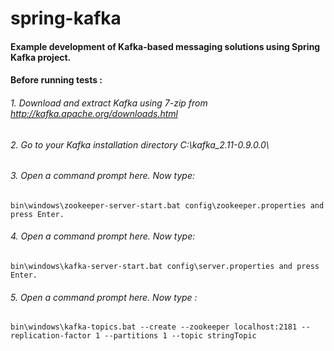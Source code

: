 # spring-kafka

#### Example development of Kafka-based messaging solutions using Spring Kafka project.
#### Before running tests : 
###### 1. Download and extract Kafka using 7-zip from http://kafka.apache.org/downloads.html
###### 2. Go to your Kafka installation directory C:\kafka_2.11-0.9.0.0\
###### 3. Open a command prompt here. Now type: 
```
bin\windows\zookeeper-server-start.bat config\zookeeper.properties and press Enter.
```
###### 4. Open a command prompt here. Now type: 
```
bin\windows\kafka-server-start.bat config\server.properties and press Enter.
```
###### 5. Open a command prompt here. Now type :
```
bin\windows\kafka-topics.bat --create --zookeeper localhost:2181 --replication-factor 1 --partitions 1 --topic stringTopic
```
